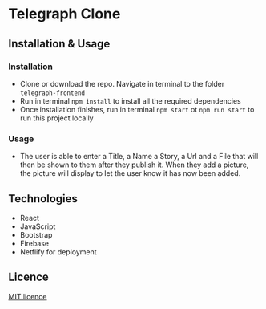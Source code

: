 # Telegraph Clone

## Installation & Usage

### Installation

- Clone or download the repo. Navigate in terminal to the folder `telegraph-frontend`
- Run in terminal `npm install` to install all the required dependencies
- Once installation finishes, run in terminal `npm start` ot `npm run start` to run this project locally

### Usage

- The user is able to enter a Title, a Name a Story, a Url and a File that will then be shown to them after they publish it. When they add a picture, the picture will display to let the user know it has now been added.

## Technologies

- React
- JavaScript
- Bootstrap
- Firebase
- Netflify for deployment

## Licence

[MIT licence](https://opensource.org/licenses/mit-license.php)
